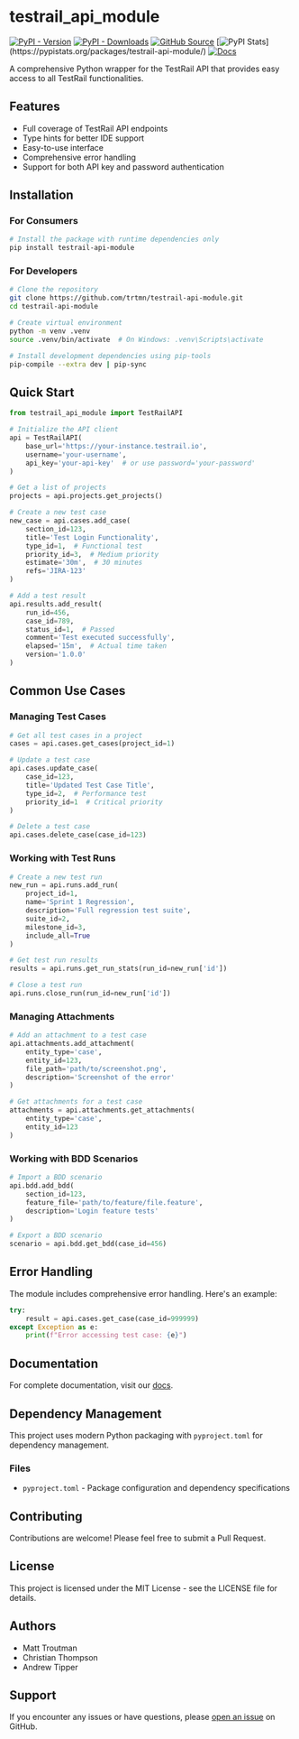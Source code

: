 # testrail_api_module

[![PyPI - Version](https://img.shields.io/pypi/v/testrail-api-module?label=Latest%20Version)](https://pypi.org/project/testrail-api-module/) [![PyPI - Downloads](https://img.shields.io/pypi/dm/testrail-api-module?color=purple)](https://pypi.org/project/testrail-api-module/) [![GitHub Source](https://img.shields.io/badge/github-source-blue?logo=github)](https://github.com/trtmn/testrail-api-module/) [![PyPI Stats](https://img.shields.io/badge/%20%F0%9F%94%97-blue?label="📈%20Stats")](https://pypistats.org/packages/testrail-api-module/) [![Docs](https://img.shields.io/pypi/v/testrail-api-module?label=📖%20Docs&color=blue)](https://trtmn.github.io/testrail_api_module/)


A comprehensive Python wrapper for the TestRail API that provides easy access to all
TestRail functionalities.

## Features

- Full coverage of TestRail API endpoints
- Type hints for better IDE support
- Easy-to-use interface
- Comprehensive error handling
- Support for both API key and password authentication

## Installation

### For Consumers

```bash
# Install the package with runtime dependencies only
pip install testrail-api-module
```

### For Developers

```bash
# Clone the repository
git clone https://github.com/trtmn/testrail-api-module.git
cd testrail-api-module

# Create virtual environment
python -m venv .venv
source .venv/bin/activate  # On Windows: .venv\Scripts\activate

# Install development dependencies using pip-tools
pip-compile --extra dev | pip-sync

```

## Quick Start

```python
from testrail_api_module import TestRailAPI

# Initialize the API client
api = TestRailAPI(
    base_url='https://your-instance.testrail.io',
    username='your-username',
    api_key='your-api-key'  # or use password='your-password'
)

# Get a list of projects
projects = api.projects.get_projects()

# Create a new test case
new_case = api.cases.add_case(
    section_id=123,
    title='Test Login Functionality',
    type_id=1,  # Functional test
    priority_id=3,  # Medium priority
    estimate='30m',  # 30 minutes
    refs='JIRA-123'
)

# Add a test result
api.results.add_result(
    run_id=456,
    case_id=789,
    status_id=1,  # Passed
    comment='Test executed successfully',
    elapsed='15m',  # Actual time taken
    version='1.0.0'
)
```

## Common Use Cases

### Managing Test Cases

```python
# Get all test cases in a project
cases = api.cases.get_cases(project_id=1)

# Update a test case
api.cases.update_case(
    case_id=123,
    title='Updated Test Case Title',
    type_id=2,  # Performance test
    priority_id=1  # Critical priority
)

# Delete a test case
api.cases.delete_case(case_id=123)
```

### Working with Test Runs

```python
# Create a new test run
new_run = api.runs.add_run(
    project_id=1,
    name='Sprint 1 Regression',
    description='Full regression test suite',
    suite_id=2,
    milestone_id=3,
    include_all=True
)

# Get test run results
results = api.runs.get_run_stats(run_id=new_run['id'])

# Close a test run
api.runs.close_run(run_id=new_run['id'])
```

### Managing Attachments

```python
# Add an attachment to a test case
api.attachments.add_attachment(
    entity_type='case',
    entity_id=123,
    file_path='path/to/screenshot.png',
    description='Screenshot of the error'
)

# Get attachments for a test case
attachments = api.attachments.get_attachments(
    entity_type='case',
    entity_id=123
)
```

### Working with BDD Scenarios

```python
# Import a BDD scenario
api.bdd.add_bdd(
    section_id=123,
    feature_file='path/to/feature/file.feature',
    description='Login feature tests'
)

# Export a BDD scenario
scenario = api.bdd.get_bdd(case_id=456)
```

## Error Handling

The module includes comprehensive error handling. Here's an example:

```python
try:
    result = api.cases.get_case(case_id=999999)
except Exception as e:
    print(f"Error accessing test case: {e}")
```

## Documentation

For complete documentation, visit our
[docs](https://trtmn.github.io/testrail-api-module/).

## Dependency Management

This project uses modern Python packaging with `pyproject.toml` for dependency
management.

### Files

- `pyproject.toml` - Package configuration and dependency specifications

## Contributing

Contributions are welcome! Please feel free to submit a Pull Request.

## License

This project is licensed under the MIT License - see the LICENSE file for
details.

## Authors

- Matt Troutman
- Christian Thompson
- Andrew Tipper

## Support

If you encounter any issues or have questions, please
[open an issue](https://github.com/trtmn/testrail_api_module/issues/new) on
GitHub.
